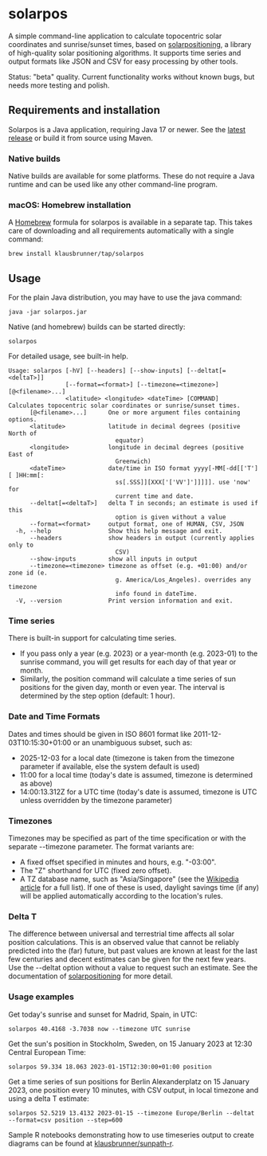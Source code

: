 # solarpos

A simple command-line application to calculate topocentric solar coordinates and sunrise/sunset times, based
on [solarpositioning](https://github.com/klausbrunner/solarpositioning), a library of high-quality solar
positioning algorithms. It supports time series and output formats like JSON and CSV for easy processing by other tools.

Status: "beta" quality. Current functionality works without known bugs, but needs more testing and polish.

## Requirements and installation

Solarpos is a Java application, requiring Java 17 or newer. See the [latest release](https://github.com/klausbrunner/solarpos/releases/latest) or build it from source using Maven.

### Native builds

Native builds are available for some platforms. These do not require a Java runtime and can be used like any other command-line program.

### macOS: Homebrew installation

A [Homebrew](https://brew.sh) formula for solarpos is available in a separate tap. This takes care of downloading and all requirements automatically with a single command:

```shell
brew install klausbrunner/tap/solarpos
```

## Usage

For the plain Java distribution, you may have to use the java command:

```shell
java -jar solarpos.jar
```

Native (and homebrew) builds can be started directly:

```shell
solarpos
```

For detailed usage, see built-in help.

```
Usage: solarpos [-hV] [--headers] [--show-inputs] [--deltat[=<deltaT>]]
                [--format=<format>] [--timezone=<timezone>] [@<filename>...]
                <latitude> <longitude> <dateTime> [COMMAND]
Calculates topocentric solar coordinates or sunrise/sunset times.
      [@<filename>...]      One or more argument files containing options.
      <latitude>            latitude in decimal degrees (positive North of
                              equator)
      <longitude>           longitude in decimal degrees (positive East of
                              Greenwich)
      <dateTime>            date/time in ISO format yyyy[-MM[-dd[['T'][ ]HH:mm[:
                              ss[.SSS]][XXX['['VV']']]]]]. use 'now' for
                              current time and date.
      --deltat[=<deltaT>]   delta T in seconds; an estimate is used if this
                              option is given without a value
      --format=<format>     output format, one of HUMAN, CSV, JSON
  -h, --help                Show this help message and exit.
      --headers             show headers in output (currently applies only to
                              CSV)
      --show-inputs         show all inputs in output
      --timezone=<timezone> timezone as offset (e.g. +01:00) and/or zone id (e.
                              g. America/Los_Angeles). overrides any timezone
                              info found in dateTime.
  -V, --version             Print version information and exit.
```

### Time series

There is built-in support for calculating time series.

* If you pass only a year (e.g. 2023) or a year-month (e.g. 2023-01) to the sunrise command, you will get results for
  each day of that year or month.
* Similarly, the position command will calculate a time series of sun positions for the given day, month or even year.
  The interval is determined by the step option (default: 1 hour).

### Date and Time Formats

Dates and times should be given in ISO 8601 format like 2011-12-03T10:15:30+01:00 or an unambiguous subset, such as:

* 2025-12-03 for a local date (timezone is taken from the timezone parameter if available, else the system default is used)
* 11:00 for a local time (today's date is assumed, timezone is determined as above)
* 14:00:13.312Z for a UTC time (today's date is assumed, timezone is UTC unless overridden by the timezone parameter)

### Timezones

Timezones may be specified as part of the time specification or with the separate --timezone parameter. The format variants are:

* A fixed offset specified in minutes and hours, e.g. "-03:00".
* The "Z" shorthand for UTC (fixed zero offset).
* A TZ database name, such as "Asia/Singapore" (see the [Wikipedia article](https://en.wikipedia.org/wiki/List_of_tz_database_time_zones) for a full list). If one of these is used, daylight savings time (if any) will be applied automatically according to the location's rules.

### Delta T

The difference between universal and terrestrial time affects all solar position calculations. This is an observed value that cannot be reliably predicted into the (far) future, but past values are known at least for the last few centuries and decent estimates can be given for the next few years. Use the --deltat option without a value to request such an estimate. See the documentation of [solarpositioning](https://github.com/klausbrunner/solarpositioning) for more detail.

### Usage examples

Get today's sunrise and sunset for Madrid, Spain, in UTC:

```shell
solarpos 40.4168 -3.7038 now --timezone UTC sunrise
```

Get the sun's position in Stockholm, Sweden, on 15 January 2023 at 12:30 Central European Time:

```shell
solarpos 59.334 18.063 2023-01-15T12:30:00+01:00 position 
```

Get a time series of sun positions for Berlin Alexanderplatz on 15 January 2023, one position every 10 minutes, with CSV
output, in local timezone and using a delta T estimate:

```shell
solarpos 52.5219 13.4132 2023-01-15 --timezone Europe/Berlin --deltat --format=csv position --step=600
```

Sample R notebooks demonstrating how to use timeseries output to create diagrams can be found at [klausbrunner/sunpath-r](https://github.com/klausbrunner/sunpath-r/blob/main/sunpath.md).
